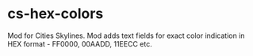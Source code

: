 # cs-hex-colors
Mod for Cities Skylines. Mod adds text fields for exact color indication in HEX format - FF0000, 00AADD, 11EECC etc.
